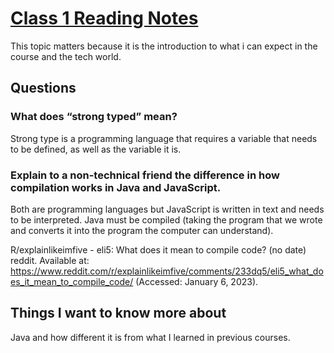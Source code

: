 # [Class 1 Reading Notes](https://github.com/snur206/reading-notes/blob/main/401/class1notes.md)

This topic matters because it is the introduction to what i can expect in the course and the tech world.

## Questions

### What does “strong typed” mean?

Strong type is a programming language that requires a variable that needs to be defined, as well as the variable it is.

### Explain to a non-technical friend the difference in how compilation works in Java and JavaScript.

Both are programming languages but JavaScript is written in text and needs to be interpreted. Java must be compiled (taking the program that we wrote and converts it into the program the computer can understand).

R/explainlikeimfive - eli5: What does it mean to compile code? (no date) reddit. Available at: https://www.reddit.com/r/explainlikeimfive/comments/233dq5/eli5_what_does_it_mean_to_compile_code/ (Accessed: January 6, 2023). 

## Things I want to know more about

Java and how different it is from what I learned in previous courses.
